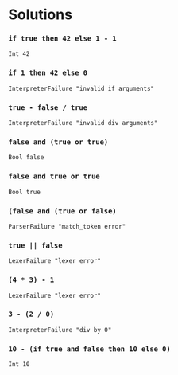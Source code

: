 # Solutions
### `if true then 42 else 1 - 1`
`Int 42`

### `if 1 then 42 else 0`
`InterpreterFailure "invalid if arguments"`

### `true - false / true`
`InterpreterFailure "invalid div arguments"`

### `false and (true or true)`
`Bool false`

### `false and true or true`
`Bool true`

### `(false and (true or false)`
`ParserFailure "match_token error"`

### `true || false`
`LexerFailure "lexer error"`

### `(4 * 3) - 1`
`LexerFailure "lexer error"`

### `3 - (2 / 0)`
`InterpreterFailure "div by 0"`

### `10 - (if true and false then 10 else 0)`
`Int 10`
